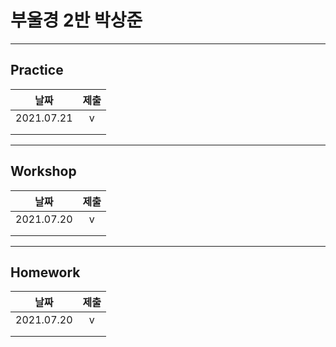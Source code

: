 # 부울경 2반 박상준

---
## Practice

|    날짜    | 제출 |
| :--: | :--: |
| 2021.07.21 | v |
|  |  |
| | |

---
## Workshop

|    날짜    | 제출 |
| :--: | :--: |
| 2021.07.20 | v |
|  |  |
| | |

---

## Homework

|날짜|제출|
|:--:|:--:|
|2021.07.20|v|
|||
|||

